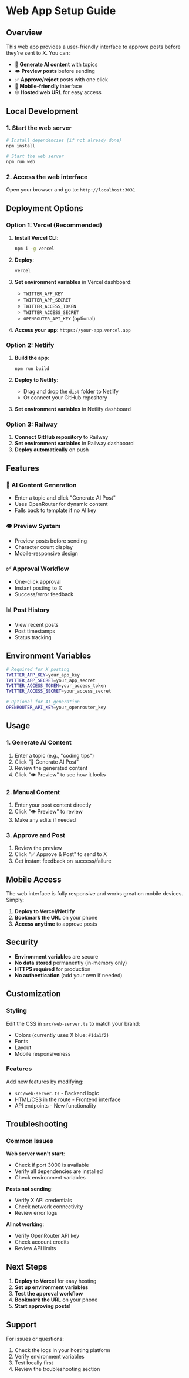 # Web App Setup Guide

## Overview

This web app provides a user-friendly interface to approve posts before they're sent to X. You can:

- 🤖 **Generate AI content** with topics
- 👁️ **Preview posts** before sending
- ✅ **Approve/reject** posts with one click
- 📱 **Mobile-friendly** interface
- 🌐 **Hosted web URL** for easy access

## Local Development

### 1. Start the web server

```bash
# Install dependencies (if not already done)
npm install

# Start the web server
npm run web
```

### 2. Access the web interface

Open your browser and go to: `http://localhost:3031`

## Deployment Options

### Option 1: Vercel (Recommended)

1. **Install Vercel CLI**:
   ```bash
   npm i -g vercel
   ```

2. **Deploy**:
   ```bash
   vercel
   ```

3. **Set environment variables** in Vercel dashboard:
   - `TWITTER_APP_KEY`
   - `TWITTER_APP_SECRET`
   - `TWITTER_ACCESS_TOKEN`
   - `TWITTER_ACCESS_SECRET`
   - `OPENROUTER_API_KEY` (optional)

4. **Access your app**: `https://your-app.vercel.app`

### Option 2: Netlify

1. **Build the app**:
   ```bash
   npm run build
   ```

2. **Deploy to Netlify**:
   - Drag and drop the `dist` folder to Netlify
   - Or connect your GitHub repository

3. **Set environment variables** in Netlify dashboard

### Option 3: Railway

1. **Connect GitHub repository** to Railway
2. **Set environment variables** in Railway dashboard
3. **Deploy automatically** on push

## Features

### 🤖 AI Content Generation
- Enter a topic and click "Generate AI Post"
- Uses OpenRouter for dynamic content
- Falls back to template if no AI key

### 👁️ Preview System
- Preview posts before sending
- Character count display
- Mobile-responsive design

### ✅ Approval Workflow
- One-click approval
- Instant posting to X
- Success/error feedback

### 📊 Post History
- View recent posts
- Post timestamps
- Status tracking

## Environment Variables

```bash
# Required for X posting
TWITTER_APP_KEY=your_app_key
TWITTER_APP_SECRET=your_app_secret
TWITTER_ACCESS_TOKEN=your_access_token
TWITTER_ACCESS_SECRET=your_access_secret

# Optional for AI generation
OPENROUTER_API_KEY=your_openrouter_key
```

## Usage

### 1. Generate AI Content
1. Enter a topic (e.g., "coding tips")
2. Click "🤖 Generate AI Post"
3. Review the generated content
4. Click "👁️ Preview" to see how it looks

### 2. Manual Content
1. Enter your post content directly
2. Click "👁️ Preview" to review
3. Make any edits if needed

### 3. Approve and Post
1. Review the preview
2. Click "✅ Approve & Post" to send to X
3. Get instant feedback on success/failure

## Mobile Access

The web interface is fully responsive and works great on mobile devices. Simply:

1. **Deploy to Vercel/Netlify**
2. **Bookmark the URL** on your phone
3. **Access anytime** to approve posts

## Security

- **Environment variables** are secure
- **No data stored** permanently (in-memory only)
- **HTTPS required** for production
- **No authentication** (add your own if needed)

## Customization

### Styling
Edit the CSS in `src/web-server.ts` to match your brand:
- Colors (currently uses X blue: `#1da1f2`)
- Fonts
- Layout
- Mobile responsiveness

### Features
Add new features by modifying:
- `src/web-server.ts` - Backend logic
- HTML/CSS in the route - Frontend interface
- API endpoints - New functionality

## Troubleshooting

### Common Issues

**Web server won't start**:
- Check if port 3000 is available
- Verify all dependencies are installed
- Check environment variables

**Posts not sending**:
- Verify X API credentials
- Check network connectivity
- Review error logs

**AI not working**:
- Verify OpenRouter API key
- Check account credits
- Review API limits

## Next Steps

1. **Deploy to Vercel** for easy hosting
2. **Set up environment variables**
3. **Test the approval workflow**
4. **Bookmark the URL** on your phone
5. **Start approving posts!**

## Support

For issues or questions:
1. Check the logs in your hosting platform
2. Verify environment variables
3. Test locally first
4. Review the troubleshooting section 